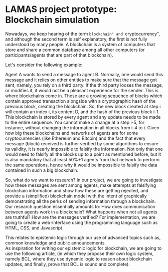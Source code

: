 # LAMAS project prototype: Blockchain simulation
Nowadays, we keep hearing of the term ``blockchain" and ``cryptocurrency", and although the second term is self explanatory, the first is not fully understood by many people. A blockchain is a system of computers that store and share a common database among all other computers (or participants/agents that are part of that blockchain). 

Let's consider the following example:  

Agent A wants to send a message to agent B. Normally, one would send this message and it relies on other entities to make sure that the message got sent, namely, you rely on a third party. If the third party looses the message, or modifies it, it would not be a pleasant experience for the sender. This is where blockchains come in. These are a growing sequence of blocks which contain approved transaction alongside with a cryptographic hash of the previous block, creating the blockchain. So, the new block created at step i will contain an index i, its content D, and the hash of the previous block i-1. This blockchain is stored by every agent and any update needs to be made to the entire sequence. You cannot make a change at a step i-5, for instance, without changing the information in all blocks from i-4 to i. Given how big these blockchains and networks of agents are for some cryptocurrencies (like Ethereum and Bitcoin) and the fact that every message (block) received is further verified by some algorithms to ensure its validity, it is nearly impossible to falsify the information. Not only that one would need to falsify all the blocks up to a point as mentioned before, but it is also mandatory that at least 50\%+1 agents from that network to perform the same operations, hence why it would be impossible to falsify the data contained in such a big blockchain. 

So, what do we want to research? In our project, we are going to investigate how these messages are sent among agents, make attempts at falsifying blockchain information and show how these are getting rejected, and provide a (simplified) blockchain model with the intent of graphically demonstrating all the perks of sending information through a blockchain. Our research question essentially amounts to: How does communication between agents work in a blockchain? What happens when not all agents are truthful? How are the messages verified? 
For implementation, we are going to create a web-interface using the programming language such as HTML, CSS, and Javascript.

This relates to epistemic logic through our use of advanced topics such as, common knowledge and public announcements.  
As inspiration for writing our epistemic logic for blockchain, we are going to use the following article, (in which they propose their own logic system, namely BCL, where they use dynamic logic to reason about blockchain updates, and finally, prove that BCL is sound and complete). 
